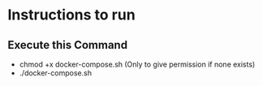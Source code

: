 # Instructions to run

## Execute this Command
- chmod +x docker-compose.sh (Only to give permission if none exists)
- ./docker-compose.sh